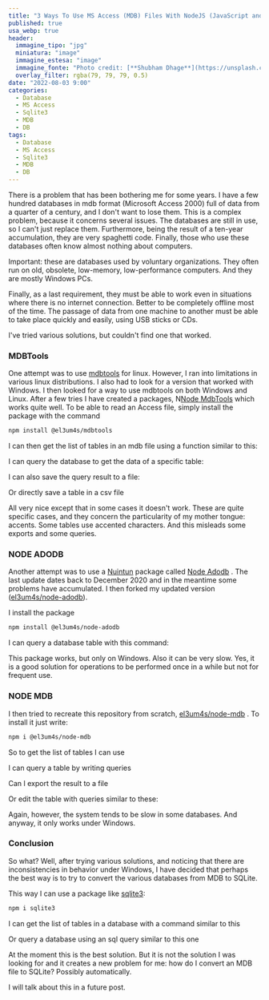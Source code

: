 ```yaml
---
title: "3 Ways To Use MS Access (MDB) Files With NodeJS (JavaScript and TypeScript)"
published: true
usa_webp: true
header:
  immagine_tipo: "jpg"
  miniatura: "image"
  immagine_estesa: "image"
  immagine_fonte: "Photo credit: [**Shubham Dhage**](https://unsplash.com/@theshubhamdhage)"
  overlay_filter: rgba(79, 79, 79, 0.5)
date: "2022-08-03 9:00"
categories:
  - Database
  - MS Access
  - Sqlite3
  - MDB
  - DB
tags:
  - Database
  - MS Access
  - Sqlite3
  - MDB
  - DB
---
```


There is a problem that has been bothering me for some years. I have a few hundred databases in mdb format (Microsoft Access 2000) full of data from a quarter of a century, and I don't want to lose them. This is a complex problem, because it concerns several issues. The databases are still in use, so I can't just replace them. Furthermore, being the result of a ten-year accumulation, they are very spaghetti code. Finally, those who use these databases often know almost nothing about computers.

Important: these are databases used by voluntary organizations. They often run on old, obsolete, low-memory, low-performance computers. And they are mostly Windows PCs.

Finally, as a last requirement, they must be able to work even in situations where there is no internet connection. Better to be completely offline most of the time. The passage of data from one machine to another must be able to take place quickly and easily, using USB sticks or CDs.

I've tried various solutions, but couldn't find one that worked.

### MDBTools

One attempt was to use [mdbtools](https://github.com/mdbtools/mdbtools) for linux. However, I ran into limitations in various linux distributions. I also had to look for a version that worked with Windows. I then looked for a way to use mdbtools on both Windows and Linux. After a few tries I have created a packages, N[Node MdbTools](https://github.com/el3um4s/mdbtools) which works quite well. To be able to read an Access file, simply install the package with the command

```bash
npm install @el3um4s/mdbtools
```

I can then get the list of tables in an mdb file using a function similar to this:

<script src="https://gist.github.com/el3um4s/95644c78a6a6c6a66e9787be1d9db5b8.js"></script>

I can query the database to get the data of a specific table:

<script src="https://gist.github.com/el3um4s/765269c4b949b1fbb8157fa315be28b0.js"></script>

I can also save the query result to a file:

<script src="https://gist.github.com/el3um4s/dbb46c2ff2a2ddc7e0ab8c602c3970cf.js"></script>

Or directly save a table in a csv file

<script src="https://gist.github.com/el3um4s/c0d63cf981a449bdb49bff4fd2d0c427.js"></script>

All very nice except that in some cases it doesn't work. These are quite specific cases, and they concern the particularity of my mother tongue: accents. Some tables use accented characters. And this misleads some exports and some queries.

### NODE ADODB

Another attempt was to use a [Nuintun](https://github.com/nuintun) package called [Node Adodb](https://github.com/nuintun/node-adodb) . The last update dates back to December 2020 and in the meantime some problems have accumulated. I then forked my updated version ([el3um4s/node-adodb](https://github.com/el3um4s/node-adodb)).

I install the package

```bash
npm install @el3um4s/node-adodb
```

I can query a database table with this command:

<script src="https://gist.github.com/el3um4s/da1f7ee4cbe64f6a1a13430a83c54c27.js"></script>

This package works, but only on Windows. Also it can be very slow. Yes, it is a good solution for operations to be performed once in a while but not for frequent use.

### NODE MDB

I then tried to recreate this repository from scratch, [el3um4s/node-mdb](https://github.com/el3um4s/node-mdb) . To install it just write:

```bash
npm i @el3um4s/node-mdb
```

So to get the list of tables I can use

<script src="https://gist.github.com/el3um4s/6858563d81f03325520e8b49cc39c73d.js"></script>

I can query a table by writing queries

<script src="https://gist.github.com/el3um4s/9a8929f6d83dd5a06d2d2ed5e68f45ab.js"></script>

Can I export the result to a file

<script src="https://gist.github.com/el3um4s/beb0709881265f4ab6dd85e87af6c62f.js"></script>

Or edit the table with queries similar to these:

<script src="https://gist.github.com/el3um4s/c989c2a54abd9d548985bf724a727abb.js"></script>

Again, however, the system tends to be slow in some databases. And anyway, it only works under Windows.

### Conclusion

So what? Well, after trying various solutions, and noticing that there are inconsistencies in behavior under Windows, I have decided that perhaps the best way is to try to convert the various databases from MDB to SQLite.

This way I can use a package like [sqlite3](https://www.npmjs.com/package/sqlite3):

```bash
npm i sqlite3
```

I can get the list of tables in a database with a command similar to this

<script src="https://gist.github.com/el3um4s/c43e2a4e4f19692b1bbf5d1475b6beaa.js"></script>

Or query a database using an sql query similar to this one

<script src="https://gist.github.com/el3um4s/8a25f17f0690d4ed492a64a28ed36b76.js"></script>

At the moment this is the best solution. But it is not the solution I was looking for and it creates a new problem for me: how do I convert an MDB file to SQLite? Possibly automatically.

I will talk about this in a future post.
